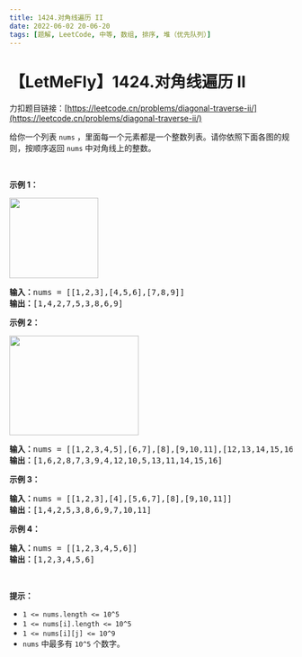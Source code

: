 ```yaml
---
title: 1424.对角线遍历 II
date: 2022-06-02 20-06-20
tags: [题解, LeetCode, 中等, 数组, 排序, 堆（优先队列）]
---
```


# 【LetMeFly】1424.对角线遍历 II

力扣题目链接：[https://leetcode.cn/problems/diagonal-traverse-ii/](https://leetcode.cn/problems/diagonal-traverse-ii/)

<p>给你一个列表&nbsp;<code>nums</code>&nbsp;，里面每一个元素都是一个整数列表。请你依照下面各图的规则，按顺序返回&nbsp;<code>nums</code>&nbsp;中对角线上的整数。</p>

<p>&nbsp;</p>

<p><strong>示例 1：</strong></p>

<p><strong><img alt="" src="https://assets.leetcode-cn.com/aliyun-lc-upload/uploads/2020/04/23/sample_1_1784.png" style="height: 143px; width: 158px;"></strong></p>

<pre><strong>输入：</strong>nums = [[1,2,3],[4,5,6],[7,8,9]]
<strong>输出：</strong>[1,4,2,7,5,3,8,6,9]
</pre>

<p><strong>示例 2：</strong></p>

<p><strong><img alt="" src="https://assets.leetcode-cn.com/aliyun-lc-upload/uploads/2020/04/23/sample_2_1784.png" style="height: 177px; width: 230px;"></strong></p>

<pre><strong>输入：</strong>nums = [[1,2,3,4,5],[6,7],[8],[9,10,11],[12,13,14,15,16]]
<strong>输出：</strong>[1,6,2,8,7,3,9,4,12,10,5,13,11,14,15,16]
</pre>

<p><strong>示例 3：</strong></p>

<pre><strong>输入：</strong>nums = [[1,2,3],[4],[5,6,7],[8],[9,10,11]]
<strong>输出：</strong>[1,4,2,5,3,8,6,9,7,10,11]
</pre>

<p><strong>示例 4：</strong></p>

<pre><strong>输入：</strong>nums = [[1,2,3,4,5,6]]
<strong>输出：</strong>[1,2,3,4,5,6]
</pre>

<p>&nbsp;</p>

<p><strong>提示：</strong></p>

<ul>
	<li><code>1 &lt;= nums.length &lt;= 10^5</code></li>
	<li><code>1 &lt;= nums[i].length &lt;=&nbsp;10^5</code></li>
	<li><code>1 &lt;= nums[i][j] &lt;= 10^9</code></li>
	<li><code>nums</code>&nbsp;中最多有&nbsp;<code>10^5</code>&nbsp;个数字。</li>
</ul>


    